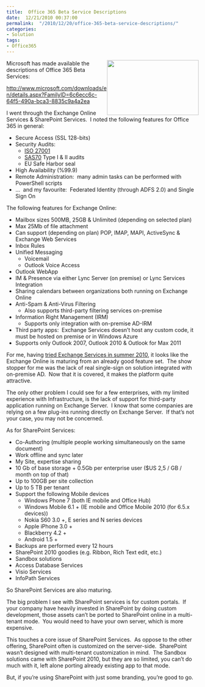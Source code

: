 ```yaml
---
title:  Office 365 Beta Service Descriptions
date:  12/21/2010 00:37:00
permalink:  "/2010/12/20/office-365-beta-service-descriptions/"
categories:
- Solution
tags:
- Office365
---
```

<p><img style="display:inline;margin-left:0;margin-right:0;" align="right" src="http://www.wegotserved.com/wp-content/uploads/2010/10/ofc365418.jpg" width="240" height="144" />Microsoft has made available the descriptions of Office 365 Beta Services:</p>  <p><a title="http://www.microsoft.com/downloads/en/details.aspx?FamilyID=6c6ecc6c-64f5-490a-bca3-8835c9a4a2ea" href="http://www.microsoft.com/downloads/en/details.aspx?FamilyID=6c6ecc6c-64f5-490a-bca3-8835c9a4a2ea">http://www.microsoft.com/downloads/en/details.aspx?FamilyID=6c6ecc6c-64f5-490a-bca3-8835c9a4a2ea</a></p>  <p>I went through the Exchange Online Services &amp; SharePoint Services.&#160; I noted the following features for Office 365 in general:</p>  <ul>   <li>Secure Access (SSL 128-bits) </li>    <li>Security Audits:      <ul>       <li><a href="http://www.27001-online.com/">ISO 27001</a> </li>        <li><a href="http://en.wikipedia.org/wiki/SAS_70">SAS70</a> Type I &amp; II audits </li>        <li>EU Safe Harbor seal </li>     </ul>   </li>    <li>High Availability (%99.9) </li>    <li>Remote Administration:&#160; many admin tasks can be performed with PowerShell scripts </li>    <li>…&#160; and my favourite:&#160; Federated Identity (through ADFS 2.0) and Single Sign On </li> </ul>  <p>The following features for Exchange Online:</p>  <ul>   <li>Mailbox sizes 500MB, 25GB &amp; Unlimited (depending on selected plan) </li>    <li>Max 25Mb of file attachment </li>    <li>Can support (depending on plan) POP, IMAP, MAPI, ActiveSync &amp; Exchange Web Services </li>    <li>Inbox Rules </li>    <li>Unified Messaging      <ul>       <li>Voicemail </li>        <li>Outlook Voice Access </li>     </ul>   </li>    <li>Outlook WebApp </li>    <li>IM &amp; Presence via either Lync Server (on premise) or Lync Services Integration </li>    <li>Sharing calendars between organizations both running on Exchange Online </li>    <li>Anti-Spam &amp; Anti-Virus Filtering      <ul>       <li>Also supports third-party filtering services on-premise </li>     </ul>   </li>    <li>Information Right Management (IRM)      <ul>       <li>Supports only integration with on-premise AD-IRM </li>     </ul>   </li>    <li>Third party apps:&#160; Exchange Services doesn’t host any custom code, it must be hosted on premise or in Windows Azure </li>    <li>Supports only Outlook 2007, Outlook 2010 &amp; Outlook for Max 2011 </li> </ul>  <p>For me, having <a href="http://vincentlauzon.wordpress.com/2010/07/09/microsoft-online-bpos/">tried Exchange Services in summer 2010</a>, it looks like the Exchange Online is maturing from an already good feature set.&#160; The show stopper for me was the lack of real single-sign on solution integrated with on-premise AD.&#160; Now that it is covered, it makes the platform quite attractive.</p>  <p>The only other problem I could see for a few enterprises, with my limited experience with Infrastructure, is the lack of support for third-party application running on Exchange Server.&#160; I know that some companies are relying on a few plug-ins running directly on Exchange Server.&#160; If that’s not your case, you may not be concerned.</p>  <p>As for SharePoint Services:</p>  <ul>   <li>Co-Authoring (multiple people working simultaneously on the same document) </li>    <li>Work offline and sync later </li>    <li>My Site, expertise sharing </li>    <li>10 Gb of base storage + 0.5Gb per enterprise user ($US 2,5 / GB / month on top of that) </li>    <li>Up to 100GB per site collection </li>    <li>Up to 5 TB per tenant </li>    <li>Support the following Mobile devices      <ul>       <li>Windows Phone 7 (both IE mobile and Office Hub) </li>        <li>Windows Mobile 6.1 + (IE mobile and Office Mobile 2010 (for 6.5.x devices)) </li>        <li>Nokia S60 3.0 +, E series and N series devices </li>        <li>Apple iPhone 3.0 + </li>        <li>Blackberry 4.2 + </li>        <li>Android 1.5 + </li>     </ul>   </li>    <li>Backups are performed every 12 hours </li>    <li>SharePoint 2010 goodies (e.g. Ribbon, Rich Text edit, etc.) </li>    <li>Sandbox solutions </li>    <li>Access Database Services </li>    <li>Visio Services </li>    <li>InfoPath Services </li> </ul>  <p>So SharePoint Services are also maturing.</p>  <p>The big problem I see with SharePoint services is for custom portals.&#160; If your company have heavily invested in SharePoint by doing custom development, those assets can’t be ported to SharePoint online in a multi-tenant mode.&#160; You would need to have your own server, which is more expensive.</p>  <p>This touches a core issue of SharePoint Services.&#160; As oppose to the other offering, SharePoint often is customized on the server-side.&#160; SharePoint wasn’t designed with multi-tenant customization in mind.&#160; The Sandbox solutions came with SharePoint 2010, but they are so limited, you can’t do much with it, left alone porting already existing app to that mode.</p>  <p>But, if you’re using SharePoint with just some branding, you’re good to go.</p>